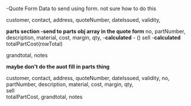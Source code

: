 -Quote Form Data to send using form.
not sure how to do this

<QuoteFormCustomerInfoBox/>
customer,
contact,
address,

<QuoteNumberDataIssuedBox/>
quoteNumber,
dateIssued,
validity,

**parts section -send to parts obj array in the quote form**
<QuoteFormRowExample/>
no,
partNumber,
description,
material,
cost,
margin,
qty,   -**calculated** - ()
sell   -**calculated**
totalPartCost(rowTotal)

 <QuoteFormTotalBox />
grandtotal,

 <QuoteFormNotesBox/>
notes

**maybe don't do the auot fill in parts thing**


customer,
contact,
address,
quoteNumber,
dateIssued,
validity,
no,
partNumber,
description,
material,
cost,
margin,
qty,  
sell   
totalPartCost,
grandtotal,
notes